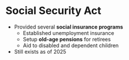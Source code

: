 # Social Security Act
- Provided several **social insurance programs**
    - Established unemployment insurance
    - Setup **old-age pensions** for retirees
    - Aid to disabled and dependent children
- Still exists as of 2025
